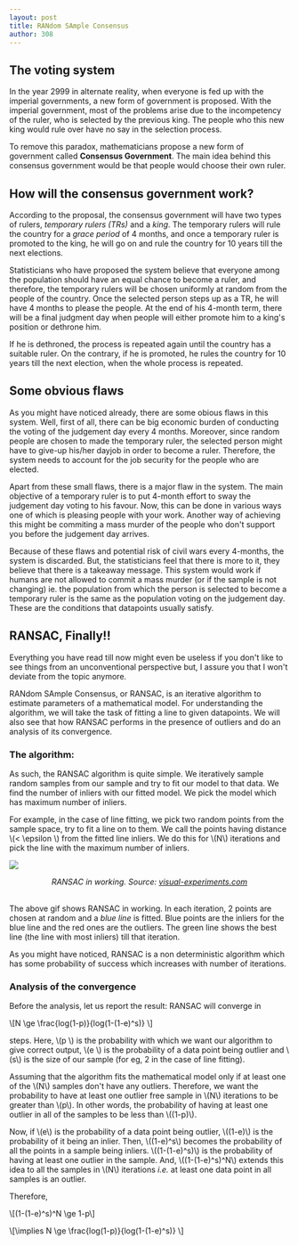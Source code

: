 ```yaml
---
layout: post
title: RANdom SAmple Consensus
author: 308
---
```


## The voting system

In the year 2999 in alternate reality, when everyone is fed up with the imperial governments, a new form of government is proposed. With the imperial government, most of the problems arise due to the incompetency of the ruler, who is selected by the previous king. The people who this new king would rule over have no say in the selection process. 

To remove this paradox, mathematicians propose a new form of government called **Consensus Government**. The main idea behind this consensus government would be that people would choose their own ruler.

## How will the consensus government work?

According to the proposal, the consensus government will have two types of rulers, *temporary rulers (TRs)* and a *king*. The temporary rulers will rule the country for a *grace period* of 4 months, and once a temporary ruler is promoted to the king, he will go on and rule the country for 10 years till the next elections.

Statisticians who have proposed the system believe that everyone among the population should have an equal chance to become a ruler, and therefore, the temporary rulers will be chosen uniformly at random from the people of the country. Once the selected person steps up as a TR, he will have 4 months to please the people. At the end of his 4-month term, there will be a final judgment day when people will either promote him to a king's position or dethrone him.

If he is dethroned, the process is repeated again until the country has a suitable ruler. On the contrary, if he is promoted, he rules the country for 10 years till the next election, when the whole process is repeated.

## Some obvious flaws

As you might have noticed already, there are some obious flaws in this system. Well, first of all, there can be big economic burden of conducting the voting of the judgement day every 4 months. Moreover, since random people are chosen to made the temporary ruler, the selected person might have to give-up his/her dayjob in order to become a ruler. Therefore, the system needs to account for the job security for the people who are elected.

Apart from these small flaws, there is a major flaw in the system. The main objective of a temporary ruler is to put 4-month effort to sway the judgement day voting to his favour. Now, this can be done in various ways one of which is pleasing people with your work. Another way of achieving this might be commiting a mass murder of the people who don't support you before the judgement day arrives.

Because of these flaws and potential risk of civil wars every 4-months, the system is discarded. But, the statisticians feel that there is more to it, they believe that there is a takeaway message. This system would work if humans are not allowed to commit a mass murder (or if the sample is not changing) ie. the population from which the person is selected to become a temporary ruler is the same as the population voting on the judgement day. These are the conditions that datapoints usually satisfy.

## RANSAC, Finally!!

Everything you have read till now might even be useless if you don't like to see things from an unconventional perspective but, I assure you that I won't deviate from the topic anymore.

RANdom SAmple Consensus, or RANSAC, is an iterative algorithm to estimate parameters of a mathematical model. For understanding the algorithm, we will take the task of fitting a line to given datapoints. We will also see that how RANSAC performs in the presence of outliers and do an analysis of its convergence.

### The algorithm:
As such, the RANSAC algorithm is quite simple. We iteratively sample random samples from our sample and try to fit our model to that data. We find the number of inliers with our fitted model. We pick the model which has maximum number of inliers.

For example, in the case of line fitting, we pick two random points from the sample space, try to fit a line on to them. We call the points having distance \\(< \epsilon \\) from the fitted line inliers. We do this for \\(N\\) iterations and pick the line with the maximum number of inliers.

![](https://lh3.googleusercontent.com/proxy/zHRkWxBbleexFl6gfUvPg0t-3NX4DgEeQPER3ALTLBHbeQihR4pOrUbsX4i7TkFrhs-vdoxylxN1QAO_mrEx9DZhH1G_zI0gGViAXj786sE8i3B_EFzDvCfFJZa62EoJgiqYj8waq-qd-i7Gz2-rq0kE)

<center><i>RANSAC in working. Source: </i><a href="http://www.visual-experiments.com/tag/ransac/"><i>visual-experiments.com</i></a></center>

<br>

The above gif shows RANSAC in working. In each iteration, 2 points are chosen at random and a *blue line* is fitted. Blue points are the inliers for the blue line and the red ones are the outliers. The green line shows the best line (the line with most inliers) till that iteration.

As you might have noticed, RANSAC is a non deterministic algorithm which has some probability of success which increases with number of iterations.

### Analysis of the convergence

Before the analysis, let us report the result:
RANSAC will converge in

\\[N \ge \frac{log(1-p)}{log(1-(1-e)^s)} \\]

steps. Here, \\(p \\) is the probability with which we want our algorithm to give correct output, \\(e \\) is the probability of a data point being outlier and \\(s\\) is the size of our sample (for eg, 2 in the case of line fitting).

Assuming that the algorithm fits the mathematical model only if at least one of the \\(N\\) samples don't have any outliers. Therefore, we want the probability to have at least one outlier free sample in \\(N\\) iterations to be greater than \\(p\\). In other words, the probability of having at least one outlier in all of the samples to be less than \\((1-p)\\).

Now, if \\(e\\) is the probability of a data point being outlier, \\((1-e)\\) is the probability of it being an inlier. Then, \\((1-e)^s\\) becomes the probability of all the points in a sample being inliers. \\((1-(1-e)^s)\\) is the probability of having at least one outlier in the sample. And, \\((1-(1-e)^s)^N\\) extends this idea to all the samples in \\(N\\) iterations *i.e.* at least one data point in all samples is an outlier.

Therefore,

\\[(1-(1-e)^s)^N \ge 1-p\\]

\\[\implies N \ge \frac{log(1-p)}{log(1-(1-e)^s)} \\]